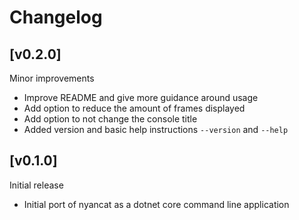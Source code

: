 # Changelog

## [v0.2.0]
Minor improvements
 - Improve README and give more guidance around usage
 - Add option to reduce the amount of frames displayed
 - Add option to not change the console title
 - Added version and basic help instructions `--version` and `--help`
## [v0.1.0]
Initial release
 - Initial port of nyancat as a dotnet core command line application
